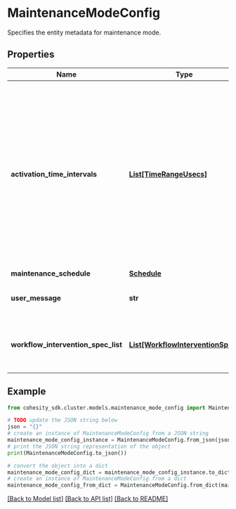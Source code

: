 # MaintenanceModeConfig

Specifies the entity metadata for maintenance mode.

## Properties

Name | Type | Description | Notes
------------ | ------------- | ------------- | -------------
**activation_time_intervals** | [**List[TimeRangeUsecs]**](TimeRangeUsecs.md) | Specifies the absolute intervals where the maintenance schedule is valid, i.e. maintenance_shedule is considered only for these time ranges. (For example, if there is one time range with [now_usecs, now_usecs + 10 days], the action will be done during the maintenance_schedule for the next 10 days.)The start time must be specified. The end time can be -1 which would denote an indefinite maintenance mode. | [optional] 
**maintenance_schedule** | [**Schedule**](Schedule.md) |  | [optional] 
**user_message** | **str** | User provided message associated with this maintenance mode. | [optional] 
**workflow_intervention_spec_list** | [**List[WorkflowInterventionSpec]**](WorkflowInterventionSpec.md) | Specifies the type of intervention for different workflows when the source goes into maintenance mode. | [optional] 

## Example

```python
from cohesity_sdk.cluster.models.maintenance_mode_config import MaintenanceModeConfig

# TODO update the JSON string below
json = "{}"
# create an instance of MaintenanceModeConfig from a JSON string
maintenance_mode_config_instance = MaintenanceModeConfig.from_json(json)
# print the JSON string representation of the object
print(MaintenanceModeConfig.to_json())

# convert the object into a dict
maintenance_mode_config_dict = maintenance_mode_config_instance.to_dict()
# create an instance of MaintenanceModeConfig from a dict
maintenance_mode_config_from_dict = MaintenanceModeConfig.from_dict(maintenance_mode_config_dict)
```
[[Back to Model list]](../README.md#documentation-for-models) [[Back to API list]](../README.md#documentation-for-api-endpoints) [[Back to README]](../README.md)


